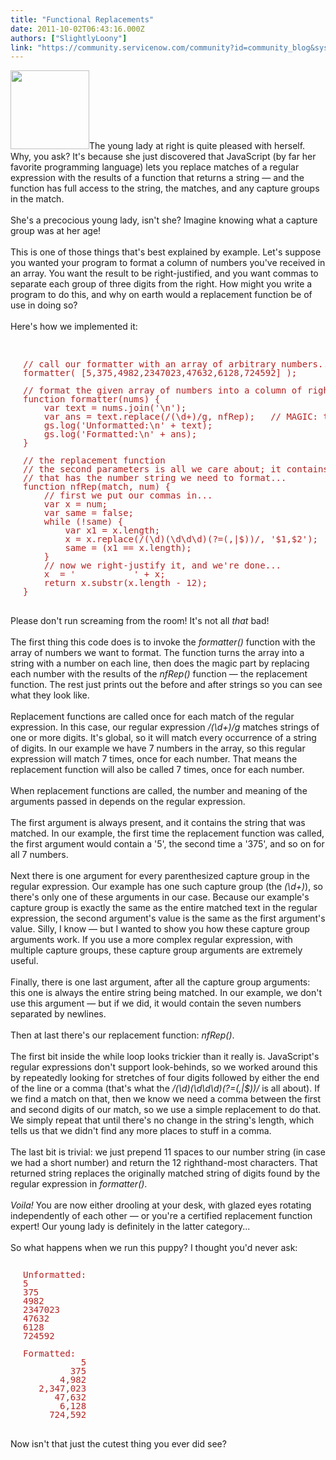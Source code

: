 ```yaml
---
title: "Functional Replacements"
date: 2011-10-02T06:43:16.000Z
authors: ["SlightlyLoony"]
link: "https://community.servicenow.com/community?id=community_blog&sys_id=357d2269dbd0dbc01dcaf3231f961914"
---
```

<p><img  alt="" class="jive-image" src="ccb0e739db9c9fc0b322f4621f9619e9.iix" style="width: auto; height: 126px;" />The young lady at right is quite pleased with herself. Why, you ask? It's because she just discovered that JavaScript (by far her favorite programming language) lets you replace matches of a regular expression with the results of a function that returns a string — and the function has full access to the string, the matches, and any capture groups in the match.<br /><br />She's a precocious young lady, isn't she? Imagine knowing what a capture group was at her age!<br /><br />This is one of those things that's best explained by example. Let's suppose you wanted your program to format a column of numbers you've received in an array. You want the result to be right-justified, and you want commas to separate each group of three digits from the right. How might you write a program to do this, and why on earth would a replacement function be of use in doing so?<br /><br />Here's how we implemented it:<br /><!--break--><br /><pre style="margin-left:20px;line-height:1;color:FireBrick;"><br />// call our formatter with an array of arbitrary numbers...<br />formatter( [5,375,4982,2347023,47632,6128,724592] );<br /><br />// format the given array of numbers into a column of right-justified (in a field 12 characters wide), comma-grouped numbers...<br />function formatter(nums) {<br />    var text = nums.join('\n');<br />    var ans = text.replace(/(\d+)/g, nfRep);   // MAGIC: the replacement function nfRep() in use...<br />    gs.log('Unformatted:\n' + text);<br />    gs.log('Formatted:\n' + ans);<br />}<br /><br />// the replacement function<br />// the second parameters is all we care about; it contains the first capture group when we're invoked<br />// that has the number string we need to format...<br />function nfRep(match, num) {<br />    // first we put our commas in...<br />    var x = num;<br />    var same = false;<br />    while (!same) {<br />        var x1 = x.length;<br />        x = x.replace(/(\d)(\d\d\d)(?=(,|$))/, '$1,$2');<br />        same = (x1 == x.length);<br />    }<br />    // now we right-justify it, and we're done...<br />    x  = '           ' + x;<br />    return x.substr(x.length - 12);<br />}<br /></pre><br />Please don't run screaming from the room! It's not all <i>that</i> bad!<br /><br />The first thing this code does is to invoke the <i>formatter()</i> function with the array of numbers we want to format. The function turns the array into a string with a number on each line, then does the magic part by replacing each number with the results of the <i>nfRep()</i> function — the replacement function. The rest just prints out the before and after strings so you can see what they look like.<br /><br />Replacement functions are called once for each match of the regular expression. In this case, our regular expression <i>/(\d+)/g</i> matches strings of one or more digits. It's global, so it will match every occurrence of a string of digits. In our example we have 7 numbers in the array, so this regular expression will match 7 times, once for each number. That means the replacement function will also be called 7 times, once for each number.<br /><br />When replacement functions are called, the number and meaning of the arguments passed in depends on the regular expression. <br /><br />The first argument is always present, and it contains the string that was matched. In our example, the first time the replacement function was called, the first argument would contain a '5', the second time a '375', and so on for all 7 numbers.<br /><br />Next there is one argument for every parenthesized capture group in the regular expression. Our example has one such capture group (the <i>(\d+)</i>), so there's only one of these arguments in our case. Because our example's capture group is exactly the same as the entire matched text in the regular expression, the second argument's value is the same as the first argument's value. Silly, I know — but I wanted to show you how these capture group arguments work. If you use a more complex regular expression, with multiple capture groups, these capture group arguments are extremely useful.<br /><br />Finally, there is one last argument, after all the capture group arguments: this one is always the entire string being matched. In our example, we don't use this argument — but if we did, it would contain the seven numbers separated by newlines.<br /><br />Then at last there's our replacement function: <i>nfRep()</i>. <br /><br />The first bit inside the while loop looks trickier than it really is. JavaScript's regular expressions don't support look-behinds, so we worked around this by repeatedly looking for stretches of four digits followed by either the end of the line or a comma (that's what the <i>/(\d)(\d\d\d)(?=(,|$))/</i> is all about). If we find a match on that, then we know we need a comma between the first and second digits of our match, so we use a simple replacement to do that. We simply repeat that until there's no change in the string's length, which tells us that we didn't find any more places to stuff in a comma.<br /><br />The last bit is trivial: we just prepend 11 spaces to our number string (in case we had a short number) and return the 12 righthand-most characters. That returned string replaces the originally matched string of digits found by the regular expression in <i>formatter()</i>.<br /><br /><i>Voila!</i> You are now either drooling at your desk, with glazed eyes rotating independently of each other — or you're a certified replacement function expert! Our young lady is definitely in the latter category...<br /><br />So what happens when we run this puppy? I thought you'd never ask:<br /><pre style="margin-left:20px;line-height:1;color:FireBrick;"><br />Unformatted:<br />5<br />375<br />4982<br />2347023<br />47632<br />6128<br />724592<br /><br />Formatted:<br />           5<br />         375<br />       4,982<br />   2,347,023<br />      47,632<br />       6,128<br />     724,592<br /></pre><br />Now isn't that just the cutest thing you ever did see?</p>